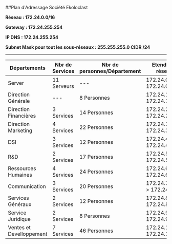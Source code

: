 ##Plan d'Adressage Société Ekoloclast

**Réseau : 172.24.0.0/16**<br>  

**Gateway : 172.24.255.254**<br>  

**IP DNS : 172.24.255.254**<br>  

**Subnet Mask pour tout les sous-réseaux : 255.255.255.0 CIDR /24**<br>

------------

| Départements | Nbr de Services | Nbr de personnes/Département | Etendu du réseau | adresses disponibles |
| --- | --- | --- | --- | --- |
| Server | 11 Serveurs | --- | 172.24.0.1 -> 172.24.0.20 | 20 |
| Direction Générale | --- | 8 Personnes |172.24.1.1 -> 172.24.1.30 | 30 |
| Direction Financières | 3 Services | 14 Personnes | 172.24.2.1 -> 172.24.2.45 | 45 |
| Direction Marketing | 4 Services | 22 Personnes | 172.24.3.1 -> 172.24.3.70 | 70 |
| DSI | 3 Services | 12 Personnes | 172.24.4.1 -> 172.24.4.45 | 45 |
| R&D | 2 Services | 17 Personnes | 172.24.5.1 -> 172.24.5.60 | 60 |
| Ressources Humaines | 4 Services | 24 Personnes | 172.24.6.1 -> 172.24.6.75 | 75 |
| Communication | 3 Services | 20 Personnes |172.24.7.1.1 -> 172.24.7.70 | 70 |
| Services Généraux | 2 Services | 12 Personnes | 172.24.8.1 -> 172.24.8.40 | 40 |
| Service Juridique | 2 Services | 8 Personnes | 172.24.9.1 -> 172.24.9.30 | 30 |
| Ventes et Develloppement | 7 Services | 46 Personnes | 172.24.10.1 -> 172.24.10.150 | 150 |
